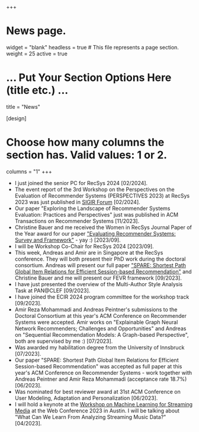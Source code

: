 +++
# News page.
widget = "blank"
headless = true  # This file represents a page section.
weight = 25 
active = true

# ... Put Your Section Options Here (title etc.) ...
title = "News"

[design]
  # Choose how many columns the section has. Valid values: 1 or 2.
  columns = "1"
+++
* I just joined the senior PC for RecSys 2024 [02/2024].  
* The event report of the 3rd Workshop on the Perspectives on the Evaluation of Recommender Systems (PERSPECTIVES
  2023) at RecSys 2023 was just published in [SIGIR Forum](https://dl.acm.org/toc/sigir/2023/57/2) [02/2024].  
* Our paper "Exploring the Landscape of Recommender Systems Evaluation: Practices and Perspectives" just was published
  in ACM Transactions on Recommender Systems [11/2023].   
* Christine Bauer and me received the Women in RecSys Journal Paper of the Year award for our paper ["Evaluating Recommender Systems: Survey and Framework"](https://dl.acm.org/doi/10.1145/3556536) - yay :) [2023/09].  
* I will be Workshop Co-Chair for RecSys 2024 [2023/09].  
* This week, Andreas and Amir are in Singapore at the RecSys conference. They will both present their PhD work during
  the doctoral consortium. Andreas will present our full paper ["SPARE: Shortest Path Global Item Relations for Efficient Session-based Recommendation"](https://dl.acm.org/doi/10.1145/3604915.3608768) and Christine Bauer and me will present our FEVR framework [09/2023]. 
* I have just presented the overview of the Multi-Author Style Analysis Task at PAN@CLEF [09/2023].   
* I have joined the ECIR 2024 program committee for the workshop track [09/2023].  
* Amir Reza Mohammadi and Andreas Peintner's submissions to the Doctoral Consortium at this year's ACM Conference on
  Recommender Systems were accepted. Amir works on "Explainable Graph Neural Network Recommenders; Challenges and
Opportunities" and Andreas on "Sequential Recommendation Models: A Graph-based Perspective", both are supervised by me
:) [07/2023].    
* Was awarded my habilitation degree from the University of Innsbruck [07/2023].  
* Our paper "SPARE: Shortest Path Global Item Relations for Efficient Session-based Recommendation" was accepted as full
  paper at this year's ACM Conference on Recommender Systems - work together with Andreas Peintner and Amir Reza
Mohammadi (acceptance rate 18.7%) [06/2023].  
* Was nominated for best reviewer award at 31st ACM Conference on User Modeling, Adaptation and Personalization
  [06/2023].  
* I will hold a keynote at the [Workshop on Machine Learning for Streaming Media](https://ml4streamingmedia-workshop.github.io/www/keynotes.html) at the Web Conference 2023 in Austin. I will be talking about "What Can We Learn From Analyzing Streaming Music Data?" [04/2023].  
